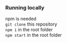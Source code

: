 ### Running locally
npm is needed\
`git clone` this repository\
`npm i` in the root folder\
`npm start` in the root folder
